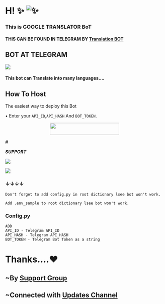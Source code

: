 # H! ✨ ![✨](https://telegra.ph/file/4ddbba57cfaacb477d098.jpg)
### This is GOOGLE TRANSLATOR BoT 
#### THIS CAN BE FOUND IN TELEGRAM BY [Translation BOT](https://t.me/PsychoTranslateBot)

## BOT AT TELEGRAM 
<a href="https://telegram.me/PsychoTranslateBot" target="_blank"><img src="https://img.shields.io/badge/Translation -BoT-black.svg?style=for-the-badge&logo=Telegram"></a> 

#### This bot can Translate into many languages....

## How To Host

The easiest way to deploy this Bot

• Enter your ```API_ID```,```API_HASH``` And ```BOT_TOKEN```.

<p align="center"><a href="https://heroku.com/deploy?template=https://github.com/Team-MasterXBots/Google-TRANSLATOR.git"> <img src="https://img.shields.io/badge/Deploy%20To%20Heroku-black?style=for-the-badge&logo=heroku" width="220" height="38.45"/></a></p>
# <p><i><b> SUPPORT </b></i></p>

<a href="https://telegram.me/Master_X_Updates" target="_blank"><img src="https://img.shields.io/badge/Join-Channel-yellow.svg?style=for-the-badge&logo=Telegram"></a>

<a href="https://telegram.me/Best_Friends15" target="_blank"><img src="https://img.shields.io/badge/Join-Support%20Group-red.svg?style=for-the-badge&logo=Telegram"></a>
### ↓↓↓↓
```
Don't forget to add config.py in root dictionary lsee bot won't work.
```

```
Add .env_sample to root dictionary lsee bot won't work.
```
### Config.py 
```
ADD 
API_ID - Telegram API_ID
API_HASH - Telegram API_HASH
BOT_TOKEN - Telegram Bot Token as a string 
```

# Thanks....❤️
## ~By [Support Group](https://t.me/Best_Friends15)
## ~Connected with [Updates Channel](https://t.me/Master_X_Updates)

